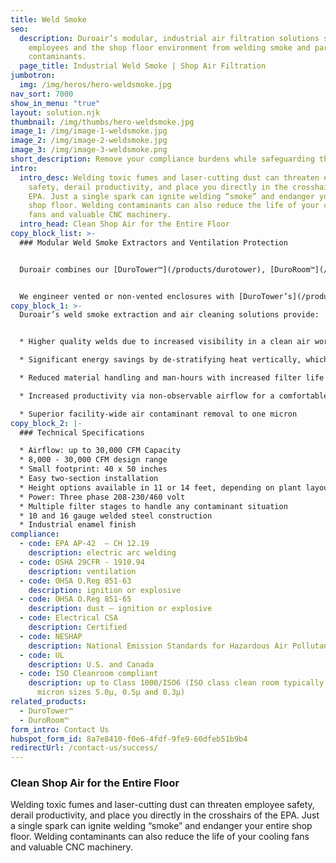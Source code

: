 ```yaml
---
title: Weld Smoke
seo:
  description: Duroair’s modular, industrial air filtration solutions safeguard
    employees and the shop floor environment from welding smoke and particle
    contaminants.
  page_title: Industrial Weld Smoke | Shop Air Filtration
jumbotron:
  img: /img/heros/hero-weldsmoke.jpg
nav_sort: 7000
show_in_menu: "true"
layout: solution.njk
thumbnail: /img/thumbs/hero-weldsmoke.jpg
image_1: /img/image-1-weldsmoke.jpg
image_2: /img/image-2-weldsmoke.jpg
image_3: /img/image-3-weldsmoke.png
short_description: Remove your compliance burdens while safeguarding the shop floor.
intro:
  intro_desc: Welding toxic fumes and laser-cutting dust can threaten employee
    safety, derail productivity, and place you directly in the crosshairs of the
    EPA. Just a single spark can ignite welding “smoke” and endanger your entire
    shop floor. Welding contaminants can also reduce the life of your cooling
    fans and valuable CNC machinery.
  intro_head: Clean Shop Air for the Entire Floor
copy_block_list: >-
  ### Modular Weld Smoke Extractors and Ventilation Protection


  Duroair combines our [DuroTower™](/products/durotower), [DuroRoom™](/products/duroroom), and our line of portable smoke and fume collectors for a shop air filtration and cleaning solution that removes the burden of environmental compliance.


  We engineer vented or non-vented enclosures with [DuroTower’s](/products/durotower) powerful air cleaning system to isolate each manual, resistance, and robotic welding workstation. Or we can custom tailor [DuroTower™](/products/durotower) to capture particulates at their source and flood your entire facility with OSHA and EPA compliant clean air.
copy_block_1: >-
  Duroair’s weld smoke extraction and air cleaning solutions provide:


  * Higher quality welds due to increased visibility in a clean air workspace 

  * Significant energy savings by de-stratifying heat vertically, which is 10 times more effective than overhead air cleaners

  * Reduced material handling and man-hours with increased filter life and less material disposal

  * Increased productivity via non-observable airflow for a comfortable work environment

  * Superior facility-wide air contaminant removal to one micron
copy_block_2: |-
  ### Technical Specifications

  * Airflow: up to 30,000 CFM Capacity
  * 8,000 - 30,000 CFM design range
  * Small footprint: 40 x 50 inches
  * Easy two-section installation
  * Height options available in 11 or 14 feet, depending on plant layout
  * Power: Three phase 208-230/460 volt
  * Multiple filter stages to handle any contaminant situation
  * 10 and 16 gauge welded steel construction
  * Industrial enamel finish
compliance:
  - code: EPA AP-42  – CH 12.19
    description: electric arc welding
  - code: OSHA 29CFR - 1910.94
    description: ventilation
  - code: OHSA O.Reg 851-63
    description: ignition or explosive
  - code: OHSA O.Reg 851-65
    description: dust – ignition or explosive
  - code: Electrical CSA
    description: Certified
  - code: NESHAP
    description: National Emission Standards for Hazardous Air Pollutants
  - code: UL
    description: U.S. and Canada
  - code: ISO Cleanroom compliant
    description: up to Class 1000/ISO6 (ISO class clean room typically measures
      micron sizes 5.0µ, 0.5µ and 0.3µ)
related_products:
  - DuroTower™
  - DuroRoom™
form_intro: Contact Us
hubspot_form_id: 8a7e8410-f0e6-4fdf-9fe9-60dfeb51b9b4
redirectUrl: /contact-us/success/
---
```

### Clean Shop Air for the Entire Floor

Welding toxic fumes and laser-cutting dust can threaten employee safety, derail productivity, and place you directly in the crosshairs of the EPA. Just a single spark can ignite welding “smoke” and endanger your entire shop floor. Welding contaminants can also reduce the life of your cooling fans and valuable CNC machinery.